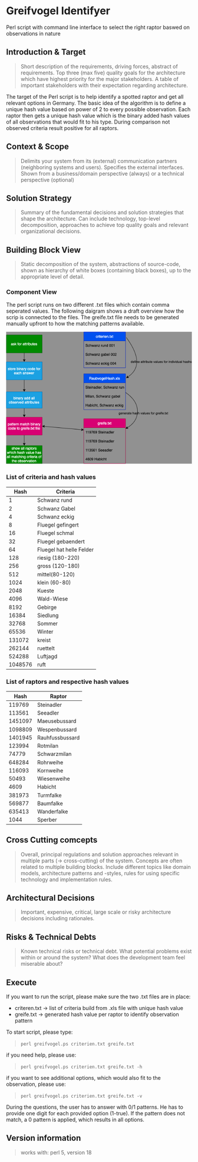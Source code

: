 # Greifvogel Identifyer

Perl script with command line interface to select the right raptor baswed on observations in nature

## Introduction & Target

> Short description of the requirements, driving forces, abstract of requirements. Top three (max five) quality goals for the architecture which have highest priority for the major stakeholders. A table of important stakeholders with their expectation regarding architecture.

The target of the Perl script is to help identify a spotted raptor and get all relevant options in Germany. The basic idea of the algorithm is to define a unique hash value based on power of 2 to every possible  observation. Each raptor then gets a unique hash value which is the binary added hash values of all observations that would fit to his type. During comparison not observed criteria result positive for all raptors.

## Context & Scope

> Delimits your system from its (external) communication partners (neighboring systems and users). Specifies the external interfaces. Shown from a business/domain perspective (always) or a technical perspective (optional)

## Solution Strategy

> Summary of the fundamental decisions and solution strategies that shape the architecture. Can include technology, top-level decomposition, approaches to achieve top quality goals and relevant organizational decisions.

## Building Block View

> Static decomposition of the system, abstractions of source-code, shown as hierarchy of white boxes (containing black boxes), up to the appropriate level of detail.

### Component View

The perl script runs on two different .txt files which contain comma seperated values. The following daigram shows a draft overview how the scrip is connected to the files. The greife.txt file needs to be generated manually upfront to how the matching patterns available.

![Component View](./Greifvogel.png)

### List of criteria and hash values

| Hash | Criteria |
| --- | --- |
| 1 | Schwanz rund |
| 2 | Schwanz Gabel |
| 4 | Schwanz eckig |
| 8 | Fluegel gefingert |
| 16 | Fluegel schmal |
| 32 | Fluegel gebaendert |
| 64 | Fluegel hat helle Felder |
| 128 | riesig (180-220) |
| 256 | gross (120-180) |
| 512 | mittel(80-120) |
| 1024 | klein (60-80) |
| 2048 | Kueste |
| 4096 | Wald-Wiese |
| 8192 | Gebirge |
| 16384 | Siedlung |
| 32768 | Sommer |
| 65536 | Winter |
| 131072 | kreist |
| 262144 | ruettelt |
| 524288 | Luftjagd |
| 1048576 | ruft |

### List of raptors and respective hash values

| Hash | Raptor |
| --- | --- |
| 119769 | Steinadler |
| 113561 | Seeadler |
| 1451097 | Maeusebussard |
| 1098809 | Wespenbussard |
| 1401945 | Rauhfussbussard |
| 123994 | Rotmilan |
| 74779 | Schwarzmilan |
| 648284 | Rohrweihe |
| 116093 | Kornweihe |
| 50493 | Wiesenweihe |
| 4609 | Habicht |
| 381973 | Turmfalke |
| 569877 | Baumfalke |
| 635413 | Wanderfalke |
| 1044 | Sperber |

## Cross Cutting comcepts

> Overall, principal regulations and solution approaches relevant in multiple parts (→ cross-cutting) of the system. Concepts are often related to multiple building blocks. Include different topics like domain models, architecture patterns and -styles, rules for using specific technology and implementation rules.

## Architectural Decisions

> Important, expensive, critical, large scale or risky architecture decisions including rationales.

## Risks & Technical Debts

> Known technical risks or technical debt. What potential problems exist within or around the system? What does the development team feel miserable about?

## Execute

If you want to run the script, please make sure the two .txt files are in place:

+ criteren.txt -> list of criteria build from .xls file with unique hash value
+ greife.txt -> generated hash value per raptor to identify observation pattern

To start script, please type:

> `perl greifvogel.ps criterien.txt greife.txt`

if you need help, please use:

> `perl greifvogel.ps criterien.txt greife.txt -h`

if you want to see additional options, which would also fit to the observation, please use:

> `perl greifvogel.ps criterien.txt greife.txt -v`

During the questions, the user has to answer with 0/1 patterns. He has to provide one digit for each provided option (1-true). If the pattern does not match, a 0 pattern is applied, which results in all options.

## Version information

> works with: perl 5, version 18
